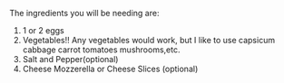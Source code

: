 The ingredients you will be needing are:
1. 1 or 2 eggs
2. Vegetables!! Any vegetables would work, but I like to use 
capsicum
cabbage
carrot
tomatoes
mushrooms,etc.
3. Salt and Pepper(optional) 
4. Cheese Mozzerella or Cheese Slices (optional)